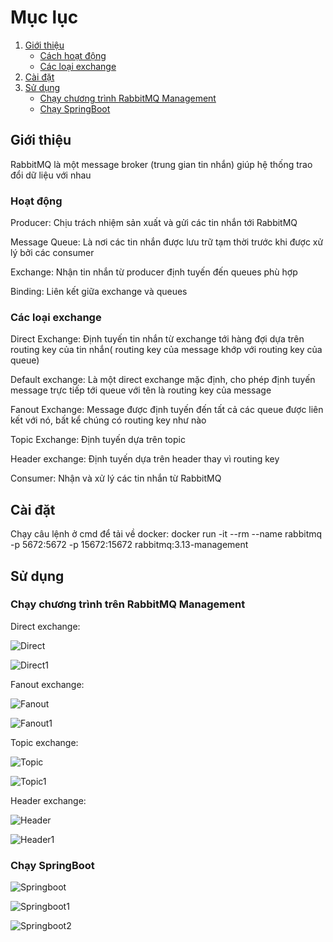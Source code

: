 # Mục lục

1. [Giới thiệu](#giới-thiệu)
    - [Cách hoạt động](#hoạt-động)
    - [Các loại exchange](#các-loại-exchange)
2. [Cài đặt](#cài-đặt)
3. [Sử dụng](#sử-dụng)
    - [Chạy chương trình RabbitMQ Management](#chạy-chương-trình-trên-rabbitmq-management)
    - [Chạy SpringBoot](#chạy-springboot)


## Giới thiệu

RabbitMQ là một message broker (trung gian tin nhắn)  giúp hệ thống trao đổi dữ liệu với nhau

### Hoạt động

Producer: Chịu trách nhiệm sản xuất và gửi các tin nhắn tới RabbitMQ

Message Queue: Là nơi các tin nhắn được lưu trữ tạm thời trước khi được xử lý bởi các consumer

Exchange: Nhận tin nhắn từ producer định tuyến đến queues phù hợp

Binding: Liên kết giữa exchange và queues

### Các loại exchange

Direct Exchange: Định tuyến tin nhắn từ exchange tới hàng đợi dựa trên routing key của tin nhắn( routing key của message khớp với routing key của queue)

Default exchange: Là một direct exchange mặc định, cho phép định tuyến message trực tiếp tới queue với tên là routing key của message

Fanout Exchange: Message được định tuyến đến tất cả các queue được liên kết với nó, bất kể chúng có routing key như nào

Topic Exchange: Định tuyến dựa trên topic

Header exchange: Định tuyến dựa trên header thay vì routing key

Consumer: Nhận và xử lý các tin nhắn từ RabbitMQ
## Cài đặt

Chạy câu lệnh ở cmd để tải về docker: docker run -it --rm --name rabbitmq -p 5672:5672 -p 15672:15672 rabbitmq:3.13-management

## Sử dụng

### Chạy chương trình trên RabbitMQ Management

Direct exchange:

![Direct ](image/direct.png)

![Direct1 ](image/direct1.png)

Fanout exchange:

![Fanout ](image/fanout.png)

![Fanout1 ](image/fanout1.png)

Topic exchange:

![Topic ](image/topic.png)

![Topic1 ](image/topic1.png)

Header exchange:

![Header ](image/header.png)

![Header1 ](image/header1.png)

### Chạy SpringBoot

![Springboot ](image/springboot.png)

![Springboot1 ](image/springboot1.png)

![Springboot2 ](image/springboot2.png)

